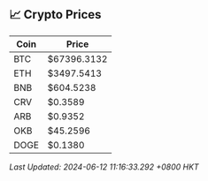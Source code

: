 ## 📈 Crypto Prices

| Coin | Price |
| ---- | ----- |
| BTC | $67396.3132 |
| ETH | $3497.5413 |
| BNB | $604.5238 |
| CRV | $0.3589 |
| ARB | $0.9352 |
| OKB | $45.2596 |
| DOGE | $0.1380 |

_Last Updated: 2024-06-12 11:16:33.292 +0800 HKT_